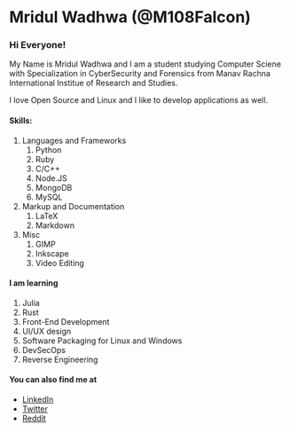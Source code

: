 # Mridul Wadhwa (@M108Falcon)

### Hi Everyone!
My Name is Mridul Wadhwa and I am a student studying Computer Sciene with Specialization in CyberSecurity and Forensics from Manav Rachna International Institue of Research and Studies.

I love Open Source and Linux and I like to develop applications as well.

#### Skills:
1. Languages and Frameworks
    1. Python
    2. Ruby 
    3. C/C++
    4. Node.JS
    5. MongoDB
    6. MySQL
2. Markup and Documentation
    1. LaTeX
    2. Markdown
3. Misc
    1. GIMP
    2. Inkscape
    3. Video Editing

#### I am learning
1. Julia
2. Rust
3. Front-End Development
4. UI/UX design
5. Software Packaging for Linux and Windows
6. DevSecOps
7. Reverse Engineering

#### You can also find me at 
- [LinkedIn](https://linkedin.com/in/mridul-wadhwa-mw2000)
- [Twitter](https://twitter.com/M108_Falcon)
- [Reddit](https://reddit.com/user/M108Falcon)
